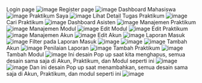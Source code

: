 Login page
![image](https://github.com/user-attachments/assets/324470f2-d92f-4f61-a153-8397d0ae8418)
Register page
![image](https://github.com/user-attachments/assets/9120cce6-92eb-4953-b274-50cd15f53112)
Dashboard Mahasiswa
![image](https://github.com/user-attachments/assets/84489618-1b19-4c65-910c-a105ff92946d)
Praktikum Saya
![image](https://github.com/user-attachments/assets/bb3ac09c-f1b6-4314-a724-92825121f2e1)
Lihat Detail Tugas Praktikum
![image](https://github.com/user-attachments/assets/29a21fa7-35a1-4bf9-885c-9a8a5509a9cc)
Cari Praktikum
![image](https://github.com/user-attachments/assets/963f565d-d88a-4d5b-93ca-e424573d3012)
Dashboard Asisten
![image](https://github.com/user-attachments/assets/adceb891-c84a-4e71-9f3d-8a0db2ddc714)
Manajemen Praktikum
![image](https://github.com/user-attachments/assets/efd1fae7-6a26-4985-9de9-4f93381118c9)
Manajemen Modul
![image](https://github.com/user-attachments/assets/ca367c58-7252-4a3b-b914-427ab64738bd)
Edit Modul
![image](https://github.com/user-attachments/assets/b63397e4-74fb-4e52-a96a-47c8e458c06f)
Edit Praktikum
![image](https://github.com/user-attachments/assets/57c55a1c-f884-4941-b705-baa91ba437d4)
Manajemen Akun
![image](https://github.com/user-attachments/assets/650edc4a-1c18-44bc-bb89-9230c30ebe92)
Edit Akun
![image](https://github.com/user-attachments/assets/4bfbd442-08b5-4136-ac8e-cb141a0abfd6)
Laporan Masuk
![image](https://github.com/user-attachments/assets/5c7ac832-9bbb-4351-afa3-392338eb810a)
Filter pada Laporan Masuk
![image](https://github.com/user-attachments/assets/24f527a3-dc2d-46ab-bc75-05221f2188df)
![image](https://github.com/user-attachments/assets/2329193a-3904-4d97-a164-71f48cc0485d)
![image](https://github.com/user-attachments/assets/f96caeca-c9fa-4392-bf1d-4455fe61ff2f)
Tambah Akun
![image](https://github.com/user-attachments/assets/533b1554-6951-4d65-95fc-ecff2c9e8e15)
Penilaian Laporan
![image](https://github.com/user-attachments/assets/ef03558a-4830-4c38-b36d-7b7da397b1e2)
Tambah Praktikum
![image](https://github.com/user-attachments/assets/4af8ca32-59a3-413a-a494-784893d08cd3)
Tambah Modul
![image](https://github.com/user-attachments/assets/f6decf52-e6ba-40ca-b998-fe6f24b40b98)
Ini desain Pop up saat kita menghapus, semua desain sama saja di Akun, Praktikum, dan Modul seperti ini
![image](https://github.com/user-attachments/assets/9f85e35f-0cc6-400f-8ba3-1f3480c00d6b)
![image](https://github.com/user-attachments/assets/a66172fe-6014-49aa-a519-35d16d7ec7c8)
Dan ini desain Pop up saat menambahkan, semua desain sama saja di Akun, Praktikum, dan modul seperti ini
![image](https://github.com/user-attachments/assets/ad583ba7-6ec7-47c5-a844-52232ee462ec)

